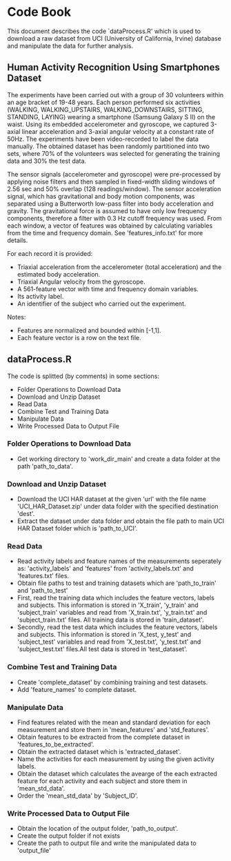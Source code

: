 # Code Book

This document describes the code `dataProcess.R' which is used to download a raw dataset from UCI (University of California, Irvine) database and manipulate the data for further analysis.

## Human Activity Recognition Using Smartphones Dataset

The experiments have been carried out with a group of 30 volunteers within an age bracket of 19-48 years. Each person performed six activities (WALKING, WALKING_UPSTAIRS, WALKING_DOWNSTAIRS, SITTING, STANDING, LAYING) wearing a smartphone (Samsung Galaxy S II) on the waist. Using its embedded accelerometer and gyroscope, we captured 3-axial linear acceleration and 3-axial angular velocity at a constant rate of 50Hz. The experiments have been video-recorded to label the data manually. The obtained dataset has been randomly partitioned into two sets, where 70% of the volunteers was selected for generating the training data and 30% the test data.

The sensor signals (accelerometer and gyroscope) were pre-processed by applying noise filters and then sampled in fixed-width sliding windows of 2.56 sec and 50% overlap (128 readings/window). The sensor acceleration signal, which has gravitational and body motion components, was separated using a Butterworth low-pass filter into body acceleration and gravity. The gravitational force is assumed to have only low frequency components, therefore a filter with 0.3 Hz cutoff frequency was used. From each window, a vector of features was obtained by calculating variables from the time and frequency domain. See 'features_info.txt' for more details.

For each record it is provided:

* Triaxial acceleration from the accelerometer (total acceleration) and the estimated body acceleration.
* Triaxial Angular velocity from the gyroscope. 
* A 561-feature vector with time and frequency domain variables. 
* Its activity label. 
* An identifier of the subject who carried out the experiment.

Notes:

* Features are normalized and bounded within [-1,1].
* Each feature vector is a row on the text file.

## dataProcess.R

The code is splitted (by comments) in some sections:

* Folder Operations to Download Data
* Download and Unzip Dataset
* Read Data
* Combine Test and Training Data
* Manipulate Data
* Write Processed Data to Output File

### Folder Operations to Download Data

* Get working directory to 'work_dir_main' and create a data folder at the path 'path_to_data'.

### Download and Unzip Dataset

* Download the UCI HAR dataset at the given 'url' with the file name 'UCI_HAR_Dataset.zip' under data folder with the specified destination 'dest'.
* Extract the dataset under data folder and obtain the file path to main UCI HAR Dataset folder which is 'path_to_UCI'.

### Read Data

* Read activity labels and feature names of the measurements seperately as:
'activity_labels' and 'features' from 'activity_labels.txt' and 'features.txt' files. 
* Obtain file paths to test and training datasets which are 'path_to_train' and 'path_to_test'
* First, read the training data which includes the feature vectors, labels and subjects. This information is stored in 'X_train', 'y_train' and 'subject_train' variables and read from 'X_train.txt', 'y_train.txt' and 'subject_train.txt' files. All training data is stored in 'train_dataset'.
* Secondly, read the test data which includes the feature vectors, labels and subjects. This information is stored in 'X_test, y_test' and 'subject_test' variables and read from 'X_test.txt', 'y_test.txt' and 'subject_test.txt' files.All test data is stored in 'test_dataset'.

### Combine Test and Training Data

* Create 'complete_dataset' by combining training and test datasets.
* Add 'feature_names' to complete dataset.

### Manipulate Data

* Find features related with the mean and standard deviation for each measurement and store them in 'mean_features' and 'std_features'.
* Obtain features to be extracted from the complete dataset in 'features_to_be_extracted'.
* Obtain the extracted dataset which is 'extracted_dataset'.
* Name the activities for each measurement by using the given activity labels.
* Obtain the dataset which calculates the avearge of the each extracted feature for each activity and each subject and store them in 'mean_std_data'.
* Order the 'mean_std_data' by 'Subject_ID'.

### Write Processed Data to Output File

* Obtain the location of the output folder, 'path_to_output'.
* Create the output folder if not exists
* Create the path to output file and write the manipulated data to 'output_file'